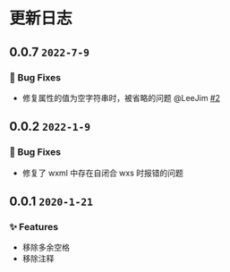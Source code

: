 # 更新日志

## 0.0.7 `2022-7-9`
### 🐛 Bug Fixes

- 修复属性的值为空字符串时，被省略的问题 @LeeJim [#2](https://github.com/LeeJim/wxml-minifier/pull/2)

## 0.0.2 `2022-1-9`
### 🐛 Bug Fixes

- 修复了 wxml 中存在自闭合 wxs 时报错的问题

## 0.0.1 `2020-1-21`
### ✨ Features
- 移除多余空格
- 移除注释
